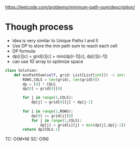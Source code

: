 https://leetcode.com/problems/minimum-path-sum/description/

# Though process
- Idea is very similar to Unique Paths I and II
- Use DP to store the min path sum to reach each cell
- DP formula:
- dp[r][c] = grid[r][c] + min(dp[r-1][c], dp[r][c-1])
- can use 1D array to optimize space

```python
class Solution:
    def minPathSum(self, grid: List[List[int]]) -> int:
        ROWS,COLS = len(grid), len(grid[0])
        dp = [0] * COLS
        dp[0] = grid[0][0]

        for j in range(1,COLS):
            dp[j] = grid[0][j] + dp[j-1]
        
        for i in range(1,ROWS):
            dp[0] += grid[i][0]
            for j in range(1,COLS):
                dp[j] = grid[i][j] + min(dp[j],dp[j-1])
        return dp[COLS-1]
```
TC: O(M*N)
SC: O(N)